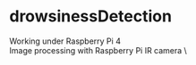 # drowsinessDetection
Working under Raspberry Pi 4 \
Image processing with Raspberry Pi IR camera \
